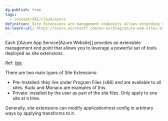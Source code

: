 ```yaml
---
dg-publish: true
tags:
  - concept/SRE/cloud/azure 
definition: Site Extensions are management endpoints allows extending your site management tools.
ms-learn-url: https://azure.microsoft.com/en-us/blog/azure-web-sites-extensions/
---
```


Each [[Azure App Service|Azure Website]] provides an extensible management end point that allows you to leverage a powerful set of tools deployed as site extensions.

Ref: [link](https://github.com/projectkudu/kudu/wiki/Azure-Site-Extensions)

There are two main types of Site Extensions:
* Pre-Installed: they live under Program Files (x86) and are available to all sites. Kudu and Monaco are examples of this.
* Private: installed by the user as part of the site files. Only apply to one site at a time.

Generally, site extensions can modify applicationhost.config in arbitrary ways by applying transforms to it. 